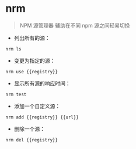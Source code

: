 # nrm

> NPM 源管理器
> 辅助在不同 npm 源之间轻易切换

- 列出所有的源：

`nrm ls`

- 变更为指定的源：

`nrm use {{registry}}`

- 显示所有源的响应时间：

`nrm test`

- 添加一个自定义源：

`nrm add {{registry}} {{url}}`

- 删除一个源：

`nrm del {{registry}}`

[#]: contributors: ([jim.大团结])